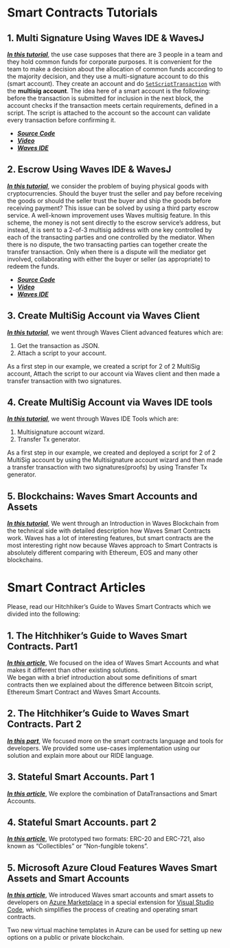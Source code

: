 # Smart Contracts Tutorials

## 1. Multi Signature Using Waves IDE & WavesJ

[_**In this tutorial**_](https://www.youtube.com/watch?v=o2msjSo0y0o&t=35s), the use case supposes that there are 3 people in a team and they hold common funds for corporate purposes. It is convenient for the team to make a decision about the allocation of common funds according to the majority decision, and they use a multi-signature account to do this \(smart account\). They create an account and do [`SetScriptTransaction`](https://ebceu4.github.io/waves-transactions/interfaces/setscripttransaction.html) with the **multisig account**. The idea here of a smart account is the following: before the transaction is submitted for inclusion in the next block, the account checks if the transaction meets certain requirements, defined in a script. The script is attached to the account so the account can validate every transaction before confirming it.

* [_**Source Code**_](https://github.com/Nazeim/Waves-Smart-Contracts-Tutorials)
* [_**Video**_](https://www.youtube.com/watch?v=o2msjSo0y0o&t=35s)
* [_**Waves IDE**_](https://ide.wavesplatform.com)

## 2. Escrow Using Waves IDE & WavesJ

[_**In this tutorial**_](https://www.youtube.com/watch?v=31dwYcgb65M&t=383s), we consider the problem of buying physical goods with cryptocurrencies. Should the buyer trust the seller and pay before receiving the goods or should the seller trust the buyer and ship the goods before receiving payment? This issue can be solved by using a third party escrow service. A well-known improvement uses Waves multisig feature. In this scheme, the money is not sent directly to the escrow service’s address, but instead, it is sent to a 2-of-3 multisig address with one key controlled by each of the transacting parties and one controlled by the mediator. When there is no dispute, the two transacting parties can together create the transfer transaction. Only when there is a dispute will the mediator get involved, collaborating with either the buyer or seller \(as appropriate\) to redeem the funds.

* [_**Source Code**_](https://github.com/Nazeim/Waves-Smart-Contracts-Tutorials/blob/master/src/main/java/Escrow.java)
* [_**Video**_](https://www.youtube.com/watch?v=31dwYcgb65M&t=383s)
* [_**Waves IDE**_](https://ide.wavesplatform.com)

## 3. Create MultiSig Account via Waves Client

[_**In this tutorial**_](https://www.youtube.com/watch?v=OIQoheOYJw8), we went through Waves Client advanced features which are:

1. Get the transaction as JSON.
2. Attach a script to your account.

As a first step in our example, we created a script for 2 of 2 MultiSig account, Attach the script to our account via Waves client and then made a transfer transaction with two signatures.

## 4. Create MultiSig Account via Waves IDE tools

[_**In this tutorial**_](https://www.youtube.com/watch?v=8DKRGnwsBjk), we went through Waves IDE Tools which are:

1. Multisignature account wizard.
2. Transfer Tx generator.

As a first step in our example, we created and deployed a script for 2 of 2 MultiSig account by using the Multisignature account wizard and then made a transfer transaction with two signatures\(proofs\) by using Transfer Tx generator.

## 5. Blockchains: Waves Smart Accounts and Assets

[_**In this tutorial**_](https://www.youtube.com/watch?v=FEq4kU9mAas), We went through an Introduction in Waves Blockchain from the technical side with detailed description how Waves Smart Contracts work. Waves has a lot of interesting features, but smart contracts are the most interesting right now because Waves approach to Smart Contracts is absolutely different comparing with Ethereum, EOS and many other blockchains.

# Smart Contract Articles

Please, read our Hitchhiker’s Guide to Waves Smart Contracts which we divided into the following:

## 1. The Hitchhiker’s Guide to Waves Smart Contracts. Part1

[_**In this article**_](https://blog.wavesplatform.com/the-hitchhikers-guide-to-waves-smart-contracts-part-1-b80aa47a745a), We focused on the idea of Waves Smart Accounts and what makes it different than other existing solutions.  
We began with a brief introduction about some definitions of smart contracts then we explained about the difference between Bitcoin script, Ethereum Smart Contract and Waves Smart Accounts.

## 2. The Hitchhiker’s Guide to Waves Smart Contracts. Part 2

[_**In this part**_](https://blog.wavesplatform.com/the-hitchhikers-guide-to-waves-smart-contracts-part-2-44621fd5a007), We focused more on the smart contracts language and tools for developers. We provided some use-cases implementation using our solution and explain more about our RIDE language.

## 3. Stateful Smart Accounts. Part 1

[_**In this article**_](https://blog.wavesplatform.com/stateful-smart-accounts-part-1-315731d8c06), We explore the combination of DataTransactions and Smart Accounts.

## 4. Stateful Smart Accounts. part 2

[_**In this article**_](https://blog.wavesplatform.com/stateful-smart-accounts-part-2-implementing-erc-20-and-nft-erc-721-step-by-step-7bac364fdadb), We prototyped two formats: ERC-20 and ERC-721, also known as “Collectibles” or “Non-fungible tokens”.

## 5. Microsoft Azure Cloud Features Waves Smart Assets and Smart Accounts

[_**In this article**_](https://blog.wavesplatform.com/microsoft-azure-cloud-features-waves-smart-assets-and-smart-accounts-1a71b3c23c2b), We introduced Waves smart accounts and smart assets to developers on [Azure Marketplace](https://azuremarketplace.microsoft.com/en-us/marketplace/apps/category/blockchain?search=blockchain&page=1) in a special extension for [Visual Studio Code](https://marketplace.visualstudio.com/items?itemName=wavesplatform.waves-ride), which simplifies the process of creating and operating smart contracts.

Two new virtual machine templates in Azure can be used for setting up new options on a public or private blockchain.

